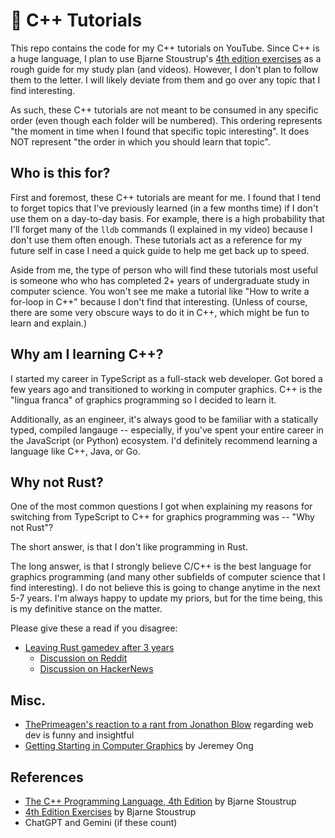 # 🔮 C++ Tutorials

This repo contains the code for my C++ tutorials on YouTube. Since C++ is a huge
language, I plan to use Bjarne Stoustrup's [4th edition exercises](https://www.stroustrup.com/4thExercises.pdf)
as a rough guide for my study plan (and videos). However, I don't plan to follow
them to the letter. I will likely deviate from them and go over any topic that I
find interesting.

As such, these C++ tutorials are not meant to be consumed in any specific order
(even though each folder will be numbered). This ordering represents "the moment
in time when I found that specific topic interesting". It does NOT represent
"the order in which you should learn that topic".

<!-- For example, the first folder, titled `01-gdb-lldb-debugging` is likely a
topic at the intermediate level, but I learned it first (and made a video)
because I needed to step through some SFML code in my Shader Game Engine. The
second folder titled `02-compiler-linker` is a beginner friendly topic, but I
dove into it at a later point. In my ideal world, each video and/or folder is
fully self-contained and has all the info needed to learn that specific topic.
We'll see how that goes. -->

## Who is this for?

First and foremost, these C++ tutorials are meant for me. I found that I tend
to forget topics that I've previously learned (in a few months time) if I don't
use them on a day-to-day basis. For example, there is a high probability that I'll
forget many of the `lldb` commands (I explained in my video) because I don't use
them often enough. These tutorials act as a reference for my future self in case I
need a quick guide to help me get back up to speed.

Aside from me, the type of person who will find these tutorials most useful is
someone who who has completed 2+ years of undergraduate study in computer science.
You won't see me make a tutorial like "How to write a for-loop in C++" because
I don't find that interesting. (Unless of course, there are some very obscure
ways to do it in C++, which might be fun to learn and explain.)

## Why am I learning C++?

I started my career in TypeScript as a full-stack web developer. Got bored a few
years ago and transitioned to working in computer graphics. C++ is the "lingua
franca" of graphics programming so I decided to learn it.

Additionally, as an engineer, it's always good to be familiar with a statically
typed, compiled langauge -- especially, if you've spent your entire career in the
JavaScript (or Python) ecosystem. I'd definitely recommend learning a language
like C++, Java, or Go.

<!-- I've also discussed my reasoning for why I'm switching from TypeScript to C++
for graphics programming in this [YouTube video](https://www.youtube.com/watch?v=PbN_Arh8_ec). -->

## Why not Rust?

One of the most common questions I got when explaining my reasons for switching
from TypeScript to C++ for graphics programming was -- "Why not Rust"?

The short answer, is that I don't like programming in Rust.

The long answer, is that I strongly believe C/C++ is the best language for
graphics programming (and many other subfields of computer science that I find
interesting). I do not believe this is going to change anytime in the next 5-7
years. I'm always happy to update my priors, but for the time being, this is my
definitive stance on the matter.

Please give these a read if you disagree:

- [Leaving Rust gamedev after 3 years](https://loglog.games/blog/leaving-rust-gamedev/)
  - [Discussion on Reddit](https://www.reddit.com/r/rust/comments/1cdqdsi/lessons_learned_after_3_years_of_fulltime_rust/)
  - [Discussion on HackerNews](https://news.ycombinator.com/item?id=40172033)

## Misc.

- [ThePrimeagen's reaction to a rant from Jonathon Blow](https://www.youtube.com/watch?v=znmZA_n485I) regarding web dev is funny and insightful
- [Getting Starting in Computer Graphics](https://www.jeremyong.com/graphics/2024/05/19/getting-started-in-computer-graphics/) by Jeremey Ong

## References

- [The C++ Programming Language, 4th Edition](https://www.stroustrup.com/4th.html) by Bjarne Stoustrup
- [4th Edition Exercises](https://www.stroustrup.com/4thExercises.pdf) by Bjarne Stoustrup
- ChatGPT and Gemini (if these count)
